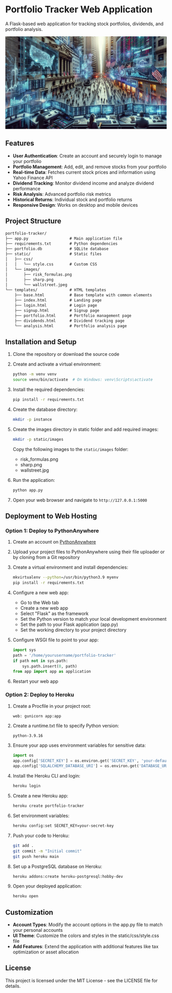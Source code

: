 # Portfolio Tracker Web Application

A Flask-based web application for tracking stock portfolios, dividends, and portfolio analysis.

![Portfolio Tracker](static/images/wallstreet.jpg)

## Features

- **User Authentication**: Create an account and securely login to manage your portfolio
- **Portfolio Management**: Add, edit, and remove stocks from your portfolio
- **Real-time Data**: Fetches current stock prices and information using Yahoo Finance API
- **Dividend Tracking**: Monitor dividend income and analyze dividend performance
- **Risk Analysis**: Advanced portfolio risk metrics 
- **Historical Returns**: Individual stock and portfolio returns
- **Responsive Design**: Works on desktop and mobile devices

## Project Structure

```
portfolio-tracker/
├── app.py                  # Main application file
├── requirements.txt        # Python dependencies
├── portfolio.db            # SQLite database
├── static/                 # Static files
│   ├── css/
│   │   └── style.css       # Custom CSS
│   └── images/
│       ├── risk_formulas.png
│       ├── sharp.png
│       └── wallstreet.jpeg
└── templates/              # HTML templates
    ├── base.html           # Base template with common elements
    ├── index.html          # Landing page
    ├── login.html          # Login page
    ├── signup.html         # Signup page
    ├── portfolio.html      # Portfolio management page
    ├── dividends.html      # Dividend tracking page
    └── analysis.html       # Portfolio analysis page
```

## Installation and Setup

1. Clone the repository or download the source code

2. Create and activate a virtual environment:
   ```bash
   python -m venv venv
   source venv/bin/activate  # On Windows: venv\Scripts\activate
   ```

3. Install the required dependencies:
   ```bash
   pip install -r requirements.txt
   ```

4. Create the database directory:
   ```bash
   mkdir -p instance
   ```

5. Create the images directory in static folder and add required images:
   ```bash
   mkdir -p static/images
   ```
   
   Copy the following images to the `static/images` folder:
   - risk_formulas.png
   - sharp.png
   - wallstreet.jpg 

6. Run the application:
   ```bash
   python app.py
   ```

7. Open your web browser and navigate to `http://127.0.0.1:5000`

## Deployment to Web Hosting

### Option 1: Deploy to PythonAnywhere

1. Create an account on [PythonAnywhere](https://www.pythonanywhere.com/)

2. Upload your project files to PythonAnywhere using their file uploader or by cloning from a Git repository

3. Create a virtual environment and install dependencies:
   ```bash
   mkvirtualenv --python=/usr/bin/python3.9 myenv
   pip install -r requirements.txt
   ```

4. Configure a new web app:
   - Go to the Web tab
   - Create a new web app
   - Select "Flask" as the framework
   - Set the Python version to match your local development environment
   - Set the path to your Flask application (app.py)
   - Set the working directory to your project directory

5. Configure WSGI file to point to your app:
   ```python
   import sys
   path = '/home/yourusername/portfolio-tracker'
   if path not in sys.path:
       sys.path.insert(0, path)
   from app import app as application
   ```

6. Restart your web app

### Option 2: Deploy to Heroku

1. Create a Procfile in your project root:
   ```
   web: gunicorn app:app
   ```

2. Create a runtime.txt file to specify Python version:
   ```
   python-3.9.16
   ```

3. Ensure your app uses environment variables for sensitive data:
   ```python
   import os
   app.config['SECRET_KEY'] = os.environ.get('SECRET_KEY', 'your-default-key')
   app.config['SQLALCHEMY_DATABASE_URI'] = os.environ.get('DATABASE_URL', 'sqlite:///portfolio.db')
   ```

4. Install the Heroku CLI and login:
   ```bash
   heroku login
   ```

5. Create a new Heroku app:
   ```bash
   heroku create portfolio-tracker
   ```

6. Set environment variables:
   ```bash
   heroku config:set SECRET_KEY=your-secret-key
   ```

7. Push your code to Heroku:
   ```bash
   git add .
   git commit -m "Initial commit"
   git push heroku main
   ```

8. Set up a PostgreSQL database on Heroku:
   ```bash
   heroku addons:create heroku-postgresql:hobby-dev
   ```

9. Open your deployed application:
   ```bash
   heroku open
   ```

## Customization

- **Account Types**: Modify the account options in the app.py file to match your personal accounts
- **UI Theme**: Customize the colors and styles in the static/css/style.css file
- **Add Features**: Extend the application with additional features like tax optimization or asset allocation

## License

This project is licensed under the MIT License - see the LICENSE file for details.
